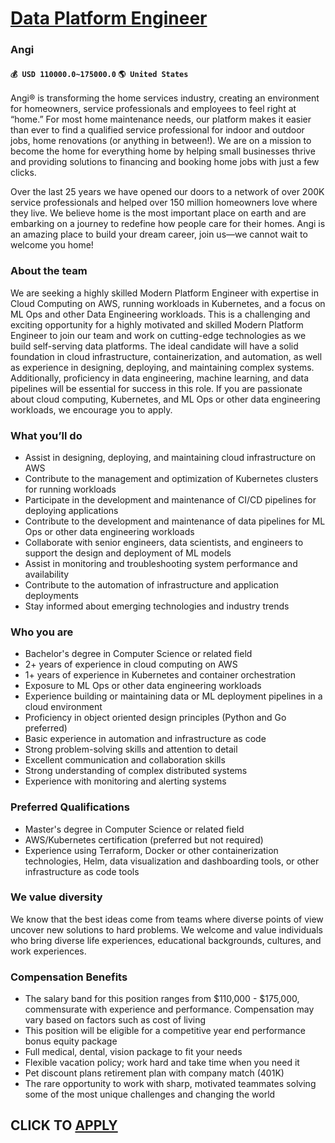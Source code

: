 # [Data Platform Engineer](https://www.remotewlb.com/apply/data-platform-engineer-91184)  
### Angi  
#### `💰 USD 110000.0~175000.0` `🌎 United States`  

Angi® is transforming the home services industry, creating an environment for homeowners, service professionals and employees to feel right at “home.” For most home maintenance needs, our platform makes it easier than ever to find a qualified service professional for indoor and outdoor jobs, home renovations (or anything in between!). We are on a mission to become the home for everything home by helping small businesses thrive and providing solutions to financing and booking home jobs with just a few clicks.

Over the last 25 years we have opened our doors to a network of over 200K service professionals and helped over 150 million homeowners love where they live. We believe home is the most important place on earth and are embarking on a journey to redefine how people care for their homes. Angi is an amazing place to build your dream career, join us—we cannot wait to welcome you home!

### About the team

We are seeking a highly skilled Modern Platform Engineer with expertise in Cloud Computing on AWS, running workloads in Kubernetes, and a focus on ML Ops and other Data Engineering workloads. This is a challenging and exciting opportunity for a highly motivated and skilled Modern Platform Engineer to join our team and work on cutting-edge technologies as we build self-serving data platforms. The ideal candidate will have a solid foundation in cloud infrastructure, containerization, and automation, as well as experience in designing, deploying, and maintaining complex systems. Additionally, proficiency in data engineering, machine learning, and data pipelines will be essential for success in this role. If you are passionate about cloud computing, Kubernetes, and ML Ops or other data engineering workloads, we encourage you to apply.

### What you’ll do

  * Assist in designing, deploying, and maintaining cloud infrastructure on AWS
  * Contribute to the management and optimization of Kubernetes clusters for running workloads
  * Participate in the development and maintenance of CI/CD pipelines for deploying applications
  * Contribute to the development and maintenance of data pipelines for ML Ops or other data engineering workloads
  * Collaborate with senior engineers, data scientists, and engineers to support the design and deployment of ML models
  * Assist in monitoring and troubleshooting system performance and availability
  * Contribute to the automation of infrastructure and application deployments
  * Stay informed about emerging technologies and industry trends

### Who you are

  * Bachelor's degree in Computer Science or related field
  * 2+ years of experience in cloud computing on AWS
  * 1+ years of experience in Kubernetes and container orchestration
  * Exposure to ML Ops or other data engineering workloads 
  * Experience building or maintaining data or ML deployment pipelines in a cloud environment 
  * Proficiency in object oriented design principles (Python and Go preferred)
  * Basic experience in automation and infrastructure as code
  * Strong problem-solving skills and attention to detail
  * Excellent communication and collaboration skills
  * Strong understanding of complex distributed systems
  * Experience with monitoring and alerting systems

### Preferred Qualifications

  * Master's degree in Computer Science or related field
  * AWS/Kubernetes certification (preferred but not required)
  * Experience using Terraform, Docker or other containerization technologies, Helm, data visualization and dashboarding tools, or other infrastructure as code tools

### We value diversity

We know that the best ideas come from teams where diverse points of view uncover new solutions to hard problems. We welcome and value individuals who bring diverse life experiences, educational backgrounds, cultures, and work experiences.

### Compensation Benefits

  * The salary band for this position ranges from $110,000 - $175,000, commensurate with experience and performance. Compensation may vary based on factors such as cost of living
  * This position will be eligible for a competitive year end performance bonus equity package
  * Full medical, dental, vision package to fit your needs 
  * Flexible vacation policy; work hard and take time when you need it 
  * Pet discount plans retirement plan with company match (401K) 
  * The rare opportunity to work with sharp, motivated teammates solving some of the most unique challenges and changing the world 

  
## CLICK TO [APPLY](https://www.remotewlb.com/apply/data-platform-engineer-91184)

